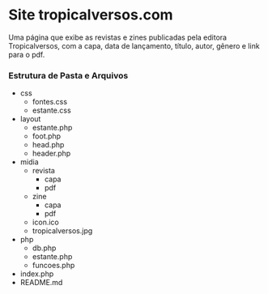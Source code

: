 # Site tropicalversos.com
Uma página que exibe as revistas e zines publicadas pela editora Tropicalversos, com a capa, data de lançamento, título, autor, gênero e link para o pdf.

### Estrutura de Pasta e Arquivos

- css
  - fontes.css
  - estante.css
- layout
  - estante.php
  - foot.php
  - head.php
  - header.php
- midia
  - revista
    - capa
    - pdf
  - zine
    - capa
    - pdf
  - icon.ico
  - tropicalversos.jpg
- php
  - db.php
  - estante.php
  - funcoes.php
- index.php
- README.md
